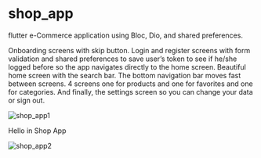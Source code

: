 # shop_app

flutter e-Commerce application using Bloc, Dio, and shared preferences.

Onboarding screens with skip button. Login and register screens with form validation and shared preferences to save user’s token to see if he/she logged before so the app navigates directly to the home screen. Beautiful home screen with the search bar. The bottom navigation bar moves fast between screens. 4 screens one for products and one for favorites and one for categories. And finally, the settings screen so you can change your data or sign out.

![shop_app1](https://user-images.githubusercontent.com/99914704/157897026-77d55ba1-8dbc-41e9-bd7b-c17673a38e7a.png)

Hello in Shop App

![shop_app2](https://user-images.githubusercontent.com/99914704/157897047-899eee39-f963-4780-82bb-39a55331f54a.png)
